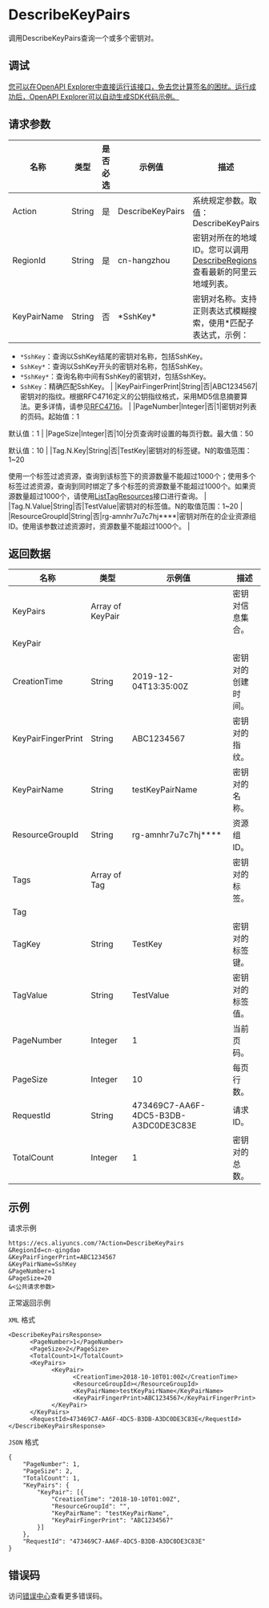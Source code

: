 # DescribeKeyPairs

调用DescribeKeyPairs查询一个或多个密钥对。

## 调试

[您可以在OpenAPI Explorer中直接运行该接口，免去您计算签名的困扰。运行成功后，OpenAPI Explorer可以自动生成SDK代码示例。](https://api.aliyun.com/#product=Ecs&api=DescribeKeyPairs&type=RPC&version=2014-05-26)

## 请求参数

|名称|类型|是否必选|示例值|描述|
|--|--|----|---|--|
|Action|String|是|DescribeKeyPairs|系统规定参数。取值：DescribeKeyPairs |
|RegionId|String|是|cn-hangzhou|密钥对所在的地域ID。您可以调用[DescribeRegions](~~25609~~)查看最新的阿里云地域列表。 |
|KeyPairName|String|否|\*SshKey\*|密钥对名称。支持正则表达式模糊搜索，使用\*匹配子表达式，示例：

 -   `*SshKey`：查询以SshKey结尾的密钥对名称，包括SshKey。
-   `SshKey*`：查询以SshKey开头的密钥对名称，包括SshKey。
-   `*SshKey*`：查询名称中间有SshKey的密钥对，包括SshKey。
-   `SshKey`：精确匹配SshKey。 |
|KeyPairFingerPrint|String|否|ABC1234567|密钥对的指纹。根据RFC4716定义的公钥指纹格式，采用MD5信息摘要算法。更多详情，请参见[RFC4716](https://tools.ietf.org/html/rfc4716)。 |
|PageNumber|Integer|否|1|密钥对列表的页码。起始值：1

 默认值：1 |
|PageSize|Integer|否|10|分页查询时设置的每页行数。最大值：50

 默认值：10 |
|Tag.N.Key|String|否|TestKey|密钥对的标签键。N的取值范围：1~20

 使用一个标签过滤资源，查询到该标签下的资源数量不能超过1000个；使用多个标签过滤资源，查询到同时绑定了多个标签的资源数量不能超过1000个。如果资源数量超过1000个，请使用[ListTagResources](~~110425~~)接口进行查询。 |
|Tag.N.Value|String|否|TestValue|密钥对的标签值。N的取值范围：1~20 |
|ResourceGroupId|String|否|rg-amnhr7u7c7hj\*\*\*\*|密钥对所在的企业资源组ID。使用该参数过滤资源时，资源数量不能超过1000个。 |

## 返回数据

|名称|类型|示例值|描述|
|--|--|---|--|
|KeyPairs|Array of KeyPair| |密钥对信息集合。 |
|KeyPair| | | |
|CreationTime|String|2019-12-04T13:35:00Z|密钥对的创建时间。 |
|KeyPairFingerPrint|String|ABC1234567|密钥对的指纹。 |
|KeyPairName|String|testKeyPairName|密钥对的名称。 |
|ResourceGroupId|String|rg-amnhr7u7c7hj\*\*\*\*|资源组ID。 |
|Tags|Array of Tag| |密钥对的标签。 |
|Tag| | | |
|TagKey|String|TestKey|密钥对的标签键。 |
|TagValue|String|TestValue|密钥对的标签值。 |
|PageNumber|Integer|1|当前页码。 |
|PageSize|Integer|10|每页行数。 |
|RequestId|String|473469C7-AA6F-4DC5-B3DB-A3DC0DE3C83E|请求ID。 |
|TotalCount|Integer|1|密钥对的总数。 |

## 示例

请求示例

```
https://ecs.aliyuncs.com/?Action=DescribeKeyPairs
&RegionId=cn-qingdao
&KeyPairFingerPrint=ABC1234567
&KeyPairName=SshKey
&PageNumber=1
&PageSize=20
&<公共请求参数>
```

正常返回示例

`XML` 格式

```
<DescribeKeyPairsResponse>
      <PageNumber>1</PageNumber>
      <PageSize>2</PageSize>
      <TotalCount>1</TotalCount>
      <KeyPairs>
            <KeyPair>
                  <CreationTime>2018-10-10T01:00Z</CreationTime>
                  <ResourceGroupId></ResourceGroupId>
                  <KeyPairName>testKeyPairName</KeyPairName>
                  <KeyPairFingerPrint>ABC1234567</KeyPairFingerPrint>
            </KeyPair>
      </KeyPairs>
      <RequestId>473469C7-AA6F-4DC5-B3DB-A3DC0DE3C83E</RequestId>
</DescribeKeyPairsResponse>
```

`JSON` 格式

```
{
	"PageNumber": 1,
	"PageSize": 2,
	"TotalCount": 1,
	"KeyPairs": {
		"KeyPair": [{
			"CreationTime": "2018-10-10T01:00Z",
			"ResourceGroupId": "",
			"KeyPairName": "testKeyPairName",
			"KeyPairFingerPrint": "ABC1234567"
		}]
	},
	"RequestId": "473469C7-AA6F-4DC5-B3DB-A3DC0DE3C83E"
}
```

## 错误码

访问[错误中心](https://error-center.aliyun.com/status/product/Ecs)查看更多错误码。

